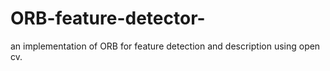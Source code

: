 # ORB-feature-detector-
an implementation  of ORB for feature detection and description using open cv.
